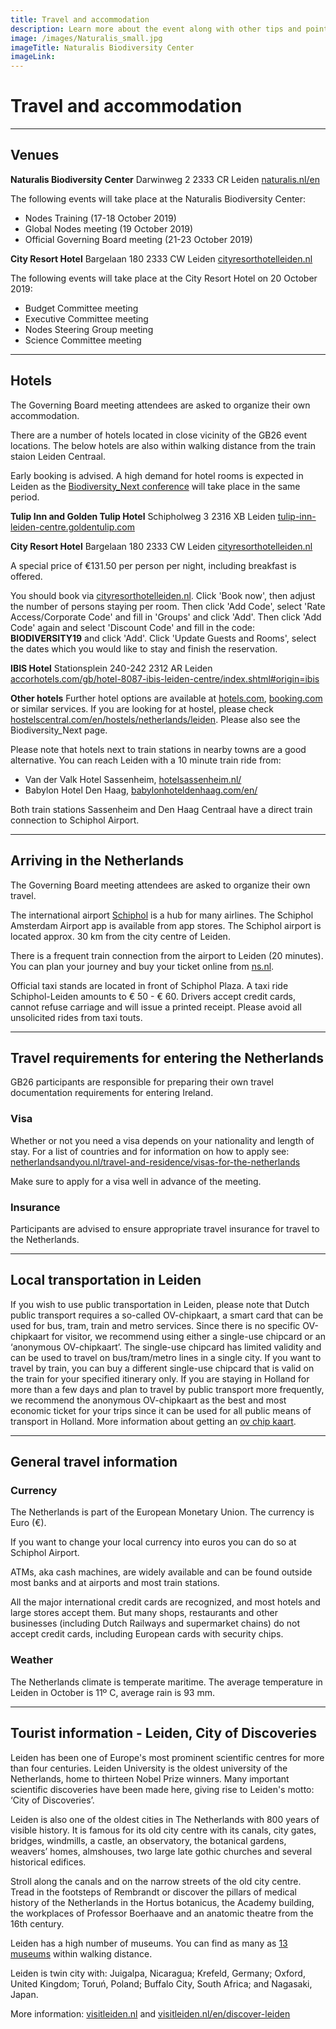 ```yaml
---
title: Travel and accommodation
description: Learn more about the event along with other tips and pointers for those travelling to Ireland.
image: /images/Naturalis_small.jpg
imageTitle: Naturalis Biodiversity Center
imageLink: 
---
```


# Travel and accommodation

<!-- toc -->
<!-- tocstop -->

-----------------------

## Venues

**Naturalis Biodiversity Center**
Darwinweg 2
2333 CR Leiden
[naturalis.nl/en](https://www.naturalis.nl/en)

The following events will take place at the Naturalis Biodiversity Center:
- Nodes Training (17-18 October 2019)
- Global Nodes meeting (19 October 2019)
- Official Governing Board meeting (21-23 October 2019)  

**City Resort Hotel**
Bargelaan 180
2333 CW Leiden
[cityresorthotelleiden.nl](https://cityresorthotelleiden.nl)

The following events will take place at the City Resort Hotel on 20 October 2019:
- Budget Committee meeting
- Executive Committee meeting
- Nodes Steering Group meeting
- Science Committee meeting
 


---

## Hotels

The Governing Board meeting attendees are asked to organize their own accommodation.

There are a number of hotels located in close vicinity of the GB26 event locations. The below hotels are also within walking distance from the train staion Leiden Centraal. 

Early booking is advised. A high demand for hotel rooms is expected in Leiden as the [Biodiversity_Next conference](https://biodiversitynext.org/) will take place in the same period.

**Tulip Inn and Golden Tulip Hotel**
Schipholweg 3
2316 XB  Leiden
[tulip-inn-leiden-centre.goldentulip.com](https://tulip-inn-leiden-centre.goldentulip.com/)


**City Resort Hotel**
Bargelaan 180
2333 CW  Leiden
[cityresorthotelleiden.nl](https://cityresorthotelleiden.nl/)

A special price of €131.50 per person per night, including breakfast is offered. 

You should book via [cityresorthotelleiden.nl](https://cityresorthotelleiden.nl/en/). Click 'Book now', then adjust the number of persons staying per room. Then click 'Add Code', select 'Rate Access/Corporate Code' and fill in 'Groups' and click 'Add'. Then click 'Add Code' again and select 'Discount Code' and fill in the code: **BIODIVERSITY19** and click 'Add'. Click 'Update Guests and Rooms', select the dates which you would like to stay and finish the reservation. 

**IBIS Hotel**
Stationsplein 240-242
2312 AR
Leiden
[accorhotels.com/gb/hotel-8087-ibis-leiden-centre/index.shtml#origin=ibis](https://www.accorhotels.com/gb/hotel-8087-ibis-leiden-centre/index.shtml#origin=ibis)

**Other hotels**
Further hotel options are available at [hotels.com](https://hotels.com), [booking.com](https://www.booking.com) or similar services. If you are looking for at hostel, please check [hostelscentral.com/en/hostels/netherlands/leiden](https://www.hostelscentral.com/en/hostels/netherlands/leiden). Please also see the Biodiversity_Next page. 

Please note that hotels next to train stations in nearby towns are a good alternative. You can reach Leiden with a 10 minute train ride from:
- Van der Valk Hotel Sassenheim, [hotelsassenheim.nl/](https://www.hotelsassenheim.nl/)
- Babylon Hotel Den Haag, [babylonhoteldenhaag.com/en/](https://www.babylonhoteldenhaag.com/en/)

Both train stations Sassenheim and Den Haag Centraal have a direct train connection to Schiphol Airport.


---

## Arriving in the Netherlands

The Governing Board meeting attendees are asked to organize their own travel.

The international airport [Schiphol](https://www.schiphol.nl/en/) is a hub for many airlines. The Schiphol Amsterdam Airport app is available from app stores. The Schiphol airport is located approx. 30 km from the city centre of Leiden. 

There is a frequent train connection from the airport to Leiden (20 minutes). You can plan your journey and buy your ticket online from [ns.nl](https://www.ns.nl/en).

Official taxi stands are located in front of Schiphol Plaza. A taxi ride Schiphol-Leiden amounts to € 50 - € 60. Drivers accept credit cards, cannot refuse carriage and will issue a printed receipt. Please avoid all unsolicited rides from taxi touts.


---


## Travel requirements for entering the Netherlands

GB26 participants are responsible for preparing their own travel documentation requirements for entering Ireland.

### Visa

Whether or not you need a visa depends on your nationality and length of stay. For a list of countries and for information on how to apply see: [netherlandsandyou.nl/travel-and-residence/visas-for-the-netherlands](https://www.netherlandsandyou.nl/travel-and-residence/visas-for-the-netherlands)

Make sure to apply for a visa well in advance of the meeting. 



### Insurance

Participants are advised to ensure appropriate travel insurance for travel to the Netherlands.


---

## Local transportation in Leiden

If you wish to use public transportation in Leiden, please note that Dutch public transport requires a so-called OV-chipkaart, a smart card that can be used for bus, tram, train and metro services. Since there is no specific OV-chipkaart for visitor, we recommend using either a single-use chipcard or an ‘anonymous OV-chipkaart’. The single-use chipcard has limited validity and can be used to travel on bus/tram/metro lines in a single city. If you want to travel by train, you can buy a different single-use chipcard that is valid on the train for your specified itinerary only. If you are staying in Holland for more than a few days and plan to travel by public transport more frequently, we recommend the anonymous OV-chipkaart as the best and most economic ticket for your trips since it can be used for all public means of transport in Holland. More information about getting an [ov chip kaart](https://www.holland.com/global/tourism/plan-your-holiday/getting-around-in-holland/public-transport/ov-chip-card-5.htm).


---

## General travel information


### Currency
The Netherlands is part of the European Monetary Union. The currency is Euro (€).

If you want to change your local currency into euros you can do so at Schiphol Airport.

ATMs, aka cash machines, are widely available and can be found outside most banks and at airports and most train stations. 

All the major international credit cards are recognized, and most hotels and large stores accept them. But many shops, restaurants and other businesses (including Dutch Railways and supermarket chains) do not accept credit cards, including European cards with security chips.


### Weather
The Netherlands climate is temperate maritime. The average temperature in Leiden in October is 11º C, average rain is 93 mm.



---

## Tourist information - Leiden, City of Discoveries

Leiden has been one of Europe's most prominent scientific centres for more than four centuries. Leiden University is the oldest university of the Netherlands, home to thirteen Nobel Prize winners. Many important scientific discoveries have been made here, giving rise to Leiden's motto: ‘City of Discoveries’. 

Leiden is also one of the oldest cities in The Netherlands with 800 years of visible history. It is famous for its old city centre with its canals, city gates, bridges, windmills, a castle, an observatory, the botanical gardens, weavers’ homes, almshouses, two large late gothic churches and several historical edifices.

Stroll along the canals and on the narrow streets of the old city centre. Tread in the footsteps of Rembrandt or discover the pillars of medical history of the Netherlands in the Hortus botanicus, the Academy building, the workplaces of Professor Boerhaave and an anatomic theatre from the 16th century.

Leiden has a high number of museums. You can find as many as [13 museums](https://www.holland.com/global/tourism/destinations/more-destinations/leiden/museums-in-leiden.htm) within walking distance.

Leiden is twin city with: Juigalpa, Nicaragua; Krefeld, Germany; Oxford, United Kingdom; Toruń, Poland; Buffalo City, South Africa; and Nagasaki, Japan.

More information: [visitleiden.nl](visitleiden.nl/en) and [visitleiden.nl/en/discover-leiden](visitleiden.nl/en/discover-leiden)



